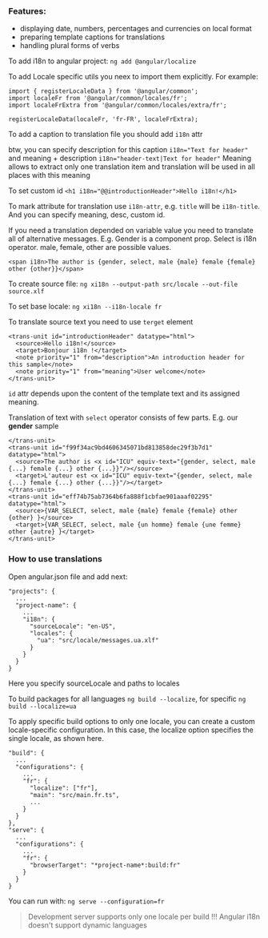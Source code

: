 ### Features: 
- displaying date, numbers, percentages and currencies on local format
- preparing template captions for translations
- handling plural forms of verbs

To add i18n to angular project: `ng add @angular/localize`

To add Locale specific utils you neex to import them explicitly. For example:
```
import { registerLocaleData } from '@angular/common';
import localeFr from '@angular/common/locales/fr';
import localeFrExtra from '@angular/common/locales/extra/fr';

registerLocaleData(localeFr, 'fr-FR', localeFrExtra);
```

To add a caption to translation file you should add `i18n` attr

btw, you can specify description for this caption `i18n="Text for header"` and meaning + description
`i18n="header-text|Text for header"`
Meaning allows to extract only one translation item and translation will be used in all places with this meaning

To set custom id `<h1 i18n="@@introductionHeader">Hello i18n!</h1>`

To mark attribute for translation use `i18n-attr`, e.g. `title` will be `i18n-title`. And you can specify meaning, desc, custom id.

If you need a translation depended on variable value you need to translate all of alternative messages.
E.g. Gender is a component prop. Select is i18n operator. male, female, other are possible values.
```
<span i18n>The author is {gender, select, male {male} female {female} other {other}}</span>
```

To create source file: `ng xi18n --output-path src/locale --out-file source.xlf `

To set base locale: `ng xi18n --i18n-locale fr`

To translate source text you need to use `terget` element
```
<trans-unit id="introductionHeader" datatype="html">
  <source>Hello i18n!</source>
  <target>Bonjour i18n !</target>
  <note priority="1" from="description">An introduction header for this sample</note>
  <note priority="1" from="meaning">User welcome</note>
</trans-unit>
```
`id` attr depends upon the content of the template text and its assigned meaning.

Translation of text with `select` operator consists of few parts. E.g. our <strong>gender</strong> sample
```
</trans-unit>
<trans-unit id="f99f34ac9bd4606345071bd813858dec29f3b7d1" datatype="html">
  <source>The author is <x id="ICU" equiv-text="{gender, select, male {...} female {...} other {...}}"/></source>
  <target>L'auteur est <x id="ICU" equiv-text="{gender, select, male {...} female {...} other {...}}"/></target>
</trans-unit>
<trans-unit id="eff74b75ab7364b6fa888f1cbfae901aaaf02295" datatype="html">
  <source>{VAR_SELECT, select, male {male} female {female} other {other} }</source>
  <target>{VAR_SELECT, select, male {un homme} female {une femme} other {autre} }</target>
</trans-unit>
```

### How to use translations

Open angular.json file and add next:

```
"projects": {
  ...
  "project-name": {
    ...
    "i18n": {
      "sourceLocale": "en-US",
      "locales": {
        "ua": "src/locale/messages.ua.xlf"
      }
    }
  }
}
```
Here you specify sourceLocale and paths to locales

To build packages for all languages `ng build --localize`, for specific `ng build --localize=ua`

To apply specific build options to only one locale, you can create a custom locale-specific configuration. In this case, the localize option specifies the single locale, as shown here.
```
"build": {
  ...
  "configurations": {
    ...
    "fr": {
      "localize": ["fr"],
      "main": "src/main.fr.ts",
      ...
    }
  }
},
"serve": {
  ...
  "configurations": {
    ...
    "fr": {
      "browserTarget": "*project-name*:build:fr"
    }
  }
}
```
You can run with: `ng serve --configuration=fr`

> Development server supports only one locale per build !!!
> Angular i18n doesn't support dynamic languages

